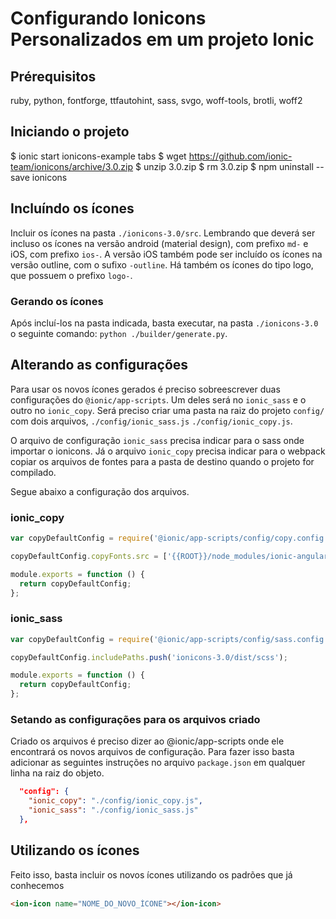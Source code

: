 # Configurando Ionicons Personalizados em um projeto Ionic

## Prérequisitos 

ruby, python, fontforge, ttfautohint, sass, svgo, woff-tools, brotli, woff2


## Iniciando o projeto

$ ionic start ionicons-example tabs
$ wget https://github.com/ionic-team/ionicons/archive/3.0.zip
$ unzip 3.0.zip
$ rm 3.0.zip
$ npm uninstall --save ionicons

## Incluíndo os ícones

Incluir os ícones na pasta ``./ionicons-3.0/src``. Lembrando que deverá ser incluso os ícones na versão android (material design), com prefixo ``md-`` e iOS, com prefixo ``ios-``. A versão iOS também pode ser incluído os ícones na versão outline, com o sufixo ``-outline``. Há também os ícones do tipo logo, que possuem o prefixo ``logo-``.

### Gerando os ícones

Após incluí-los na pasta indicada, basta executar, na pasta ``./ionicons-3.0`` o seguinte comando: ``python ./builder/generate.py``.

## Alterando as configurações 

Para usar os novos ícones gerados é preciso sobreescrever duas configurações do ``@ionic/app-scripts``. Um deles será no ``ionic_sass`` e o outro no ``ionic_copy``. Será preciso criar uma pasta na raiz do projeto ``config/`` com dois arquivos, ``./config/ionic_sass.js`` ``./config/ionic_copy.js``.

O arquivo de configuração ``ionic_sass`` precisa indicar para o sass onde importar o ionicons. Já o arquivo ``ionic_copy`` precisa indicar para o webpack copiar os arquivos de fontes para a pasta de destino quando o projeto for compilado.

Segue abaixo a configuração dos arquivos.

### ionic_copy
``` javascript
var copyDefaultConfig = require('@ionic/app-scripts/config/copy.config.js');

copyDefaultConfig.copyFonts.src = ['{{ROOT}}/node_modules/ionic-angular/fonts/**/*', '{{ROOT}}/ionicons-3.0/dist/fonts/**/*'];

module.exports = function () {
  return copyDefaultConfig;
};
```

### ionic_sass


``` javascript
var copyDefaultConfig = require('@ionic/app-scripts/config/sass.config.js');

copyDefaultConfig.includePaths.push('ionicons-3.0/dist/scss');

module.exports = function () {
  return copyDefaultConfig;
};
```

### Setando as configurações para os arquivos criado

Criado os arquivos é preciso dizer ao @ionic/app-scripts onde ele encontrará os novos arquivos de configuração. Para fazer isso basta adicionar as seguintes instruções no arquivo ``package.json`` em qualquer linha na raiz do objeto.

```json
  "config": {
    "ionic_copy": "./config/ionic_copy.js",
    "ionic_sass": "./config/ionic_sass.js"
  },
```

## Utilizando os ícones

Feito isso, basta incluir os novos ícones utilizando os padrões que já conhecemos

``` html
<ion-icon name="NOME_DO_NOVO_ÍCONE"></ion-icon>
```


